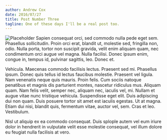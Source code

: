 ```yaml
---
author: Andrew Cox
date: 2016/07/27
title: Post Number Three 
tagline: One of these days I'll be a real post too. 
---
```


![Placeholder](http://placehold.it/900x300)
Sapien consequat orci, sed commodo nulla pede eget sem. Phasellus sollicitudin. Proin orci erat, blandit ut, molestie sed, fringilla non, odio. Nulla porta, tortor non suscipit gravida, velit enim aliquam quam, nec condimentum orci augue vel magna. Nulla facilisi. Donec ipsum enim, congue in, tempus id, pulvinar sagittis, leo. Donec et.

Vehicula. Maecenas commodo facilisis lectus. Praesent sed mi. Phasellus ipsum. Donec quis tellus id lectus faucibus molestie. Praesent vel ligula. Nam venenatis neque quis mauris. Proin felis. Cum sociis natoque penatibus et magnis dis parturient montes, nascetur ridiculus mus. Aliquam quam. Nam felis velit, semper nec, aliquam nec, iaculis vel, mi. Nullam et augue vitae nunc tristique vehicula. Suspendisse eget elit. Duis adipiscing dui non quam. Duis posuere tortor sit amet est iaculis egestas. Ut at magna. Etiam dui nisi, blandit quis, fermentum vitae, auctor vel, sem. Cras et leo. Vestibulum.

Nisl ut aliquip ex ea commodo consequat. Duis splople autem vel eum iriure dolor in hendrerit in vulputate velit esse molestie consequat, vel illum dolore eu feugiat nulla facilisis at vero.
